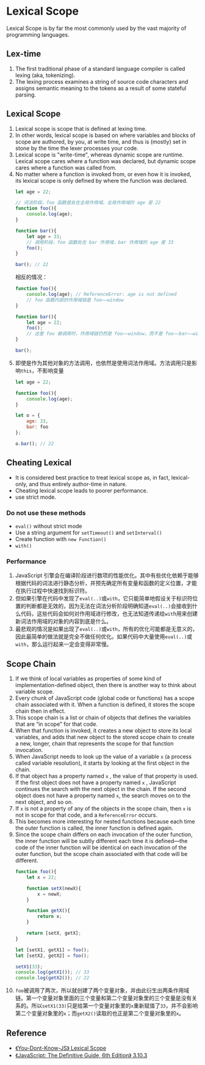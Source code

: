 # Lexical Scope

Lexical Scope is by far the most commonly used by the vast majority of programming languages.


## Lex-time
1. The first traditional phase of a standard language compiler is called lexing (aka, tokenizing).
2. The lexing process examines a string of source code characters and assigns semantic meaning to the tokens as a result of some stateful parsing.


## Lexical Scope
1. Lexical scope is scope that is defined at lexing time.
2. In other words, lexical scope is based on where variables and blocks of scope are authored, by you, at write time, and thus is (mostly) set in stone by the time the lexer processes your code.
3. Lexical scope is "write-time", whereas dynamic scope are runtime. Lexical scope cares where a function was declared, but dynamic scope cares where a function was called from.
4. No matter where a function is invoked from, or even how it is invoked, its lexical scope is only defined by where the function was declared.
    ```js
    let age = 22;

    // 词法阶段，foo 函数是处在全局作用域。全局作用域的 age 是 22
    function foo(){
        console.log(age);
    }

    function bar(){
        let age = 33;
        // 调用阶段，foo 函数处在 bar 作用域，bar 作用域的 age 是 33
        foo();
    }

    bar(); // 22
    ```
    相反的情况：
    ```js
    function foo(){
        console.log(age); // ReferenceError: age is not defined
        // foo 函数内部的作用域链是 foo——window
    }

    function bar(){
        let age = 22;
        foo();
        // 这里 foo 被调用时，作用域链仍然是 foo——window，而不是 foo——bar——window
    }

    bar();
    ```
5. 即使是作为其他对象的方法调用，也依然是使用词法作用域。方法调用只是影响`this`，不影响变量
    ```js
    let age = 22;

    function foo(){
        console.log(age);
    }

    let o = {
        age: 33,
        bar: foo
    };

    o.bar(); // 22
    ```


## Cheating Lexical
* It is considered best practice to treat lexical scope as, in fact, lexical-only, and thus entirely author-time in nature.
* Cheating lexical scope leads to poorer performance.
* use strict mode.

### Do not use these methods
* `eval()` without strict mode
* Use a string argument for `setTimeout()` and `setInterval()`
* Create function with `new Function()`
* `with()`

### Performance
1. JavaScript 引擎会在编译阶段进行数项的性能优化。其中有些优化依赖于能够根据代码的词法进行静态分析，并预先确定所有变量和函数的定义位置，才能在执行过程中快速找到标识符。
2. 但如果引擎在代码中发现了`eval(..)`或`with`，它只能简单地假设关于标识符位置的判断都是无效的，因为无法在词法分析阶段明确知道`eval(..)`会接收到什么代码，这些代码会如何对作用域进行修改，也无法知道传递给`wit`h用来创建新词法作用域的对象的内容到底是什么。
3. 最悲观的情况是如果出现了`eval(..)`或`with`，所有的优化可能都是无意义的，因此最简单的做法就是完全不做任何优化。如果代码中大量使用`eval(..)`或`with`，那么运行起来一定会变得非常慢。


## Scope Chain
1. If we think of local variables as properties of some kind of implementation-defined object, then there is another way to think about variable scope.
2. Every chunk of JavaScript code (global code or functions) has a scope chain associated with it. When a function is defined, it stores the scope chain then in effect.
3. This scope chain is a list or chain of objects that defines the variables that are “in scope” for that code.
4. When that function is invoked, it creates a new object to store its local variables, and adds that new object to the stored scope chain to create a new, longer, chain that represents the scope for that function invocation.
5. When JavaScript needs to look up the value of a variable `x` (a process called variable resolution), it starts by looking at the first object in the chain.
6. If that object has a property named `x` , the value of that property is used. If the first object does not have a property named `x` , JavaScript continues the search with the next object in the chain. If the second object does not have a property named `x`, the search moves on to the next object, and so on.
7.  If `x` is not a property of any of the objects in the scope chain, then `x` is not in scope for that code, and a `ReferenceError` occurs.
8. This becomes more interesting for nested functions because each time the outer function is called, the inner function is defined again.
9. Since the scope chain differs on each invocation of the outer function, the inner function will be subtly different each time it is defined—the code of the inner function will be identical on each invocation of the outer function, but the scope chain associated with that code will be different.
    ```js
    function foo(){
        let x = 22;

        function setX(newX){
            x = newX;
        }

        function getX(){
            return x;
        }

        return [setX, getX];
    }

    let [setX1, getX1] = foo();
    let [setX2, getX2] = foo();

    setX1(33);
    console.log(getX1()); // 33
    console.log(getX2()); // 22
    ```
10. `foo`被调用了两次，所以就创建了两个变量对象，并由此衍生出两条作用域链。第一个变量对象里面的三个变量和第二个变量对象里的三个变量是没有关系的。所以`setX1(33)`只是给第一个变量对象里的`x`重新赋值了`33`，并不会影响第二个变量对象里的`x`；而`getX2()`读取的也正是第二个变量对象里的`x`。


## Reference
* [《You-Dont-Know-JS》 Lexical Scope](https://github.com/getify/You-Dont-Know-JS/blob/master/scope%20%26%20closures/ch2.md)
* [《JavaScript: The Definitive Guide, 6th Edition》  3.10.3](https://book.douban.com/subject/5303032/)
